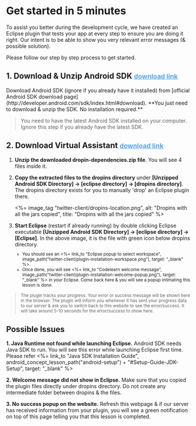 # Get started in 5 minutes

To assist you better during the development cycle, we have created an Eclipse plugin that tests your app at every step to ensure you are doing it right. Our intent is to be able to show you very relevant error messages (& possible solution).

Please follow our step by step process to get started. 

<h2> 1. Download & Unzip Android SDK <small><a href="http://developer.android.com/sdk/index.html#download", target="_blank", style="color:#57A3E8">download link</a></small></h2>
Download Android SDK (ignore if you already have it installed) from [official Android SDK download page](http://developer.android.com/sdk/index.html#download). **You just need to download & unzip the SDK. No installation required.**

> You need to have the latest Android SDK installed on your computer. Ignore this step if you already have the latest SDK.

<h2> 2. Download Virtual Assistant <small><a href="", target="_blank", style="color:#57A3E8">download link</a></small></h2>
<ol style="text-align:left">
	<li> <strong>Unzip the downloaded dropin-dependencies.zip file</strong>. You will see 4 files inside it.</li>
	<li>
		<p><strong>Copy the extracted files to the dropins directory</strong> under <strong>[Unzipped Android SDK Directory] -> [eclipse directory] -> [dropins directory]</strong>. The dropins directory exists for you to manually 'drop' an Eclipse plugin there.
		<p><%= image_tag "twitter-client/dropins-location.png", alt: "Dropins with all the jars copied", title: "Dropins with all the jars copied" %></p>
		</p>
	</li>
	<li> <strong>Start Eclipse</strong> (restart if already running) by double clicking Eclipse executable <strong>[Unzipped Android SDK Directory] -> [eclipse directory] -> [Eclipse]</strong>. In the above image, it is the file with green icon below dropins directory. 
		<small><ul>
			<li>You should see an <%= link_to "Eclipse popup to select workspace", image_path("twitter-client/plugin-installation-workspace.png"), target: "_blank" %>.</li> 
			<li>Once done, you will see <%= link_to "Codelearn welcome message", image_path("twitter-client/plugin-installation-welcome-popup.png"), target: "_blank" %> in your Eclipse. Come back here & you will see a popup intimating this lesson is done.</li>
		</ul></small>
</ol>

> <small>The plugin tracks your progress. Your error or success message will be shown here in the browser. The plugin will inform you whenever it has sent your progress data to our server & ask you to switch back to this website to see the error/success. It will take around 5-10 seconds for the error/success to show here.</small>

## Possible Issues

**1. Java Runtime not found while launching Eclipse.** Android SDK needs Java SDK to run. You will see this error while launching Eclipse first time. Please refer <%= link_to "Java SDK Installation Guide", android_concept_lesson_path("android-setup") + "#Setup-Guide-JDK-Setup", target: "_blank" %>

**2. Welcome message did not show in Eclipse.** Make sure that you copied the plugin files directly under dropins directory. Do not create any intermediate folder between dropins & the files.

**3. No success popup on the website.** Refresh this webpage & if our server has received information from your plugin, you will see a green notification on top of this page telling you that this lesson is completed.
